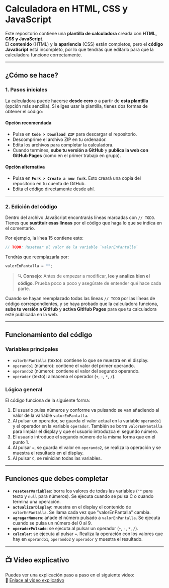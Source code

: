 # Calculadora en HTML, CSS y JavaScript

Este repositorio contiene una **plantilla de calculadora** creada con **HTML, CSS y JavaScript**.  
El **contenido** (HTML) y la **apariencia** (CSS) están completos, pero el **código JavaScript** está incompleto, por lo que tendrás que editarlo para que la calculadora funcione correctamente.

---

## ¿Cómo se hace?

### 1. Pasos iniciales

La calculadora puede hacerse **desde cero** o a partir de **esta plantilla** (opción más sencilla).  Si eliges usar la plantilla, tienes dos formas de obtener el código:

#### Opción recomendada

- Pulsa en **`Code > Download ZIP`** para descargar el repositorio.
- Descomprime el archivo ZIP en tu ordenador.
- Edita los archivos para completar la calculadora.
- Cuando termines, **sube tu versión a GitHub** y **publica la web con GitHub Pages** (como en el primer trabajo en grupo).

#### Opción alternativa

- Pulsa en **`Fork > Create a new fork`**. Esto creará una copia del repositorio en tu cuenta de GitHub.
- Edita el código directamente desde ahí.

---

### 2. Edición del código

Dentro del archivo JavaScript encontrarás líneas marcadas con `// TODO`.  Tienes que **sustituir esas líneas** por el código que haga lo que se indica en el comentario.  

Por ejemplo, la línea 15 contiene esto:

```js
// TODO: Resetear el valor de la variable `valorEnPantalla`
```

Tendrás que reemplazarla por:

```js
valorEnPantalla = "";
```

> 🔍 **Consejo**: Antes de empezar a modificar, **lee y analiza bien el código**. Prueba poco a poco y asegúrate de entender qué hace cada parte.

Cuando se hayan reemplazado todas las líneas `// TODO` por las líneas de código correspondientes, y se haya probado que la calculadora funciona, **sube tu versión a GitHub** y **activa GitHub Pages** para que tu calculadora esté publicada en la web.

---

## Funcionamiento del código

### Variables principales

- `valorEnPantalla` (texto): contiene lo que se muestra en el display.
- `operando1` (número): contiene el valor del primer operando.
- `operando2` (número): contiene el valor del segundo operando.
- `operador` (texto): almacena el operador (`+`, `-`, `*`, `/`).

### Lógica general

El código funciona de la siguiente forma:

1. El usuario pulsa números y conforme va pulsando se van añadiendo al valor de la variable  `valorEnPantalla`.
2. Al pulsar un operador, se guarda el valor actual en la variable `operando1` y el operador en la variable `operador`. También se borra `valorEnPantalla` para limpiar el display y que el usuario introduzca el segundo número.
4. El usuario introduce el segundo número de la misma forma que en el punto 1.
5. Al pulsar `=`, se guarda el valor en `operando2`, se realiza la operación y se muestra el resultado en el display.
6. Al pulsar `C`, se reinician todas las variables.

---

## Funciones que debes completar

- **`resetearVariables`**: borra los valores de todas las variables (`""` para texto y `null` para números). Se ejecuta cuando se pulsa C o cuando termina una operación.
- **`actualizarDisplay`**: muestra en el display el contenido de `valorEnPantalla`. Se llama cada vez que "valorEnPantalla" cambia.
- **`agregarNumero`**: añade el número pulsado a `valorEnPantalla`. Se ejecuta cuando se pulsa un número del 0 al 9.
- **`operadorPulsado`**: se ejecuta al pulsar un operador (`+`, `-`, `*`, `/`).
- **`calcular`**: se ejecuta al pulsar `=`. Realiza la operación con los valores que hay en `operando1`, `operando2` y `operador` y muestra el resultado.

---

## 📺 Vídeo explicativo

Puedes ver una explicación paso a paso en el siguiente vídeo:  
🔗 [Enlace al vídeo explicativo](#)
